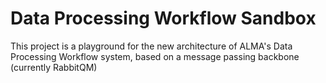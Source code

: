 # Data Processing Workflow Sandbox

This project is a playground for the new architecture of ALMA's Data Processing Workflow system, based on a message passing backbone (currently RabbitQM)
<!--
**************
Obsolete stuff
**************
It defines
* a ['pipes and filters' pipeline](pipes-and-filters/README.md)  made of components interacting by way of a message queue
* a [message-passing RPC mode](rpc/README.md), where the client sends a computing request message to the server's queue
* a mock-up of the [Data Processing Workflow support system](workflow-mock/README.md)
* a second mock-up of the [Data Processing Workflow support system](workflow-db-mock/README.md), replacing a  
  message bus component with a very simple, custom implementation based on a database 

## Prerequisites
**TODO**: complete this list
* [Python 3.7.x](https://www.python.org/downloads/)
 * including the
   [Pika package](https://pika.readthedocs.io/en/0.11.2/) for RabbitMQ
* [RabbitMQ 3.7.x](https://www.rabbitmq.com/)
itself

## Build
Clone the Git repository (`git clone https://github.com/amchavan/alma-datapro-workflow-sandbox.git`).

The current version of this sandbox does not require an explicit build stage.

## RabbitMQ server

Start the RabbitMQ server (from any location):
```
rabbitmq-server
```

-->